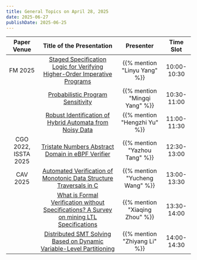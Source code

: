 ```yaml
---
title: General Topics on April 28, 2025
date: 2025-06-27
publishDate: 2025-06-25
---
```



|     Paper Venue      |                                                Title of the Presentation                                                |           Presenter            |  Time Slot  |
| :------------------: | :---------------------------------------------------------------------------------------------------------------------: | :----------------------------: | :---------: |
|       FM 2025        |          [Staged Specification Logic for Verifying Higher-Order Imperative Programs](/seminar/25-05-27/linyu/)          |  {{% mention "Linyu Yang" %}}  | 10:00-10:30 |
|                      |                             [Probabilistic Program Sensitivity](/seminar/25-05-27/mingqi/)                              | {{% mention "Mingqi Yang" %}}  | 10:30-11:00 |
|                      |                 [Robust Identification of Hybrid Automata from Noisy Data](/seminar/25-05-27/hengzhi/)                  |  {{% mention "Hengzhi Yu" %}}  | 11:00-11:30 |
| CGO 2022, ISSTA 2025 |                     [Tristate Numbers Abstract Domain in eBPF Verifier](/seminar/25-05-27/yazhou/)                      | {{% mention "Yazhou Tang" %}}  | 12:30-13:00 |
|       CAV 2025       |            [Automated Verification of Monotonic Data Structure Traversals in C](/seminar/25-05-27/yucheng/)             | {{% mention "Yucheng Wang" %}} | 13:00-13:30 |
|                      | [What is Formal Verification without Specifications? A Survey on mining LTL Specifications](/seminar/25-05-27/xiaqing/) | {{% mention "Xiaqing Zhou" %}} | 13:30-14:00 |
|                      |           [Distributed SMT Solving Based on Dynamic Variable-Level Partitioning](/seminar/25-05-27/zhiyang/)            |  {{% mention "Zhiyang Li" %}}  | 14:00-14:30 |


<!--more-->
